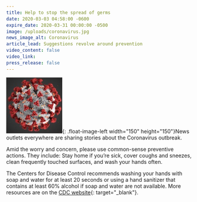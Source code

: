```yaml
---
title: Help to stop the spread of germs
date: 2020-03-03 04:58:00 -0600
expire_date: 2020-03-31 00:00:00 -0500
image: /uploads/coronavirus.jpg
news_image_alt: Coronavirus
article_lead: Suggestions revolve around prevention
video_content: false
video_link:
press_release: false
---
```


![](/uploads/coronavirus.jpg){: .float-image-left width="150" height="150"}News outlets everywhere are sharing stories about the Coronavirus outbreak.

Amid the worry and concern, please use common-sense preventive actions. They include: Stay home if you’re sick, cover coughs and sneezes, clean frequently touched surfaces, and wash your hands often.

The Centers for Disease Control recommends washing your hands with soap and water for at least 20 seconds or using a hand sanitizer that contains at least 60% alcohol if soap and water are not available. More resources are on the [CDC website](https://www.cdc.gov/coronavirus/2019-ncov/community/index.html){: target="_blank"}.